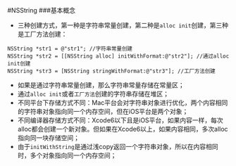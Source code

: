 #NSString
###基本概念
- 三种创建方式，第一种是字符串常量创建，第二种是`alloc init`创建，第三种是工厂方法创建：
```
NSString *str1 = @"str1"; //字符串常量创建
NSString *str2 = [[NSString alloc] initWithFormat:@"str2"]; //通过alloc init创建
NSString *str3 = [NSString stringWithFormat:@"str3"]; //工厂方法创建
```
- 如果是通过字符串常量创建，那么字符串常量存储在常量区；
- 通过`alloc init`或者`工厂方法`创建的字符串存储在堆区；
- 不同平台下存储方式不同：Mac平台会对字符串对象进行优化，两个内容相同的字符串对象指向同一个内存空间，但在iOS平台是两个对象；
- 不同编译器存储方式不同：Xcode6以下且是iOS平台，如果内容一样，每次alloc都会创建一个新对象。但如果在Xcode6以上，如果内容相同，多次alloc指向同一块存储空间；
- 由于`initWithString`是通过浅copy返回一个字符串对象，所以在内容相同时，多个对象指向同一个内存空间；